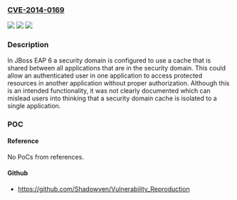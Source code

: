 ### [CVE-2014-0169](https://cve.mitre.org/cgi-bin/cvename.cgi?name=CVE-2014-0169)
![](https://img.shields.io/static/v1?label=Product&message=JBoss%20EAP&color=blue)
![](https://img.shields.io/static/v1?label=Version&message=n%2Fa&color=blue)
![](https://img.shields.io/static/v1?label=Vulnerability&message=Other&color=brighgreen)

### Description

In JBoss EAP 6 a security domain is configured to use a cache that is shared between all applications that are in the security domain. This could allow an authenticated user in one application to access protected resources in another application without proper authorization. Although this is an intended functionality, it was not clearly documented which can mislead users into thinking that a security domain cache is isolated to a single application.

### POC

#### Reference
No PoCs from references.

#### Github
- https://github.com/Shadowven/Vulnerability_Reproduction

